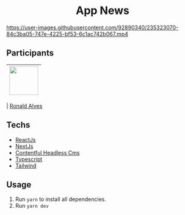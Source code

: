 <h1 align="center">
App News
</h1>

https://user-images.githubusercontent.com/92890340/235323070-84c3ba05-747e-4225-bf53-6c1ac742b067.mp4

## Participants

| [<img src="https://avatars.githubusercontent.com/u/92890340?v=4" width="75px;"/>](https://github.com/alvesronald) |
| :------------------------------------------------------------------------------------------------------------------------: |


| [Ronald Alves](https://github.com/alvesronald)

## Techs

- [ReactJs](https://reactjs.org/)
- [NextJs](https://nextjs.org/)
- [Contentful Headless Cms](https://www.contentful.com/)
- [Typescript](https://www.typescriptlang.org/)
- [Tailwind](https://tailwindcss.com/)





## Usage

1. Run `yarn` to install all dependencies.<br />
2. Run `yarn dev`
